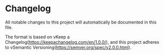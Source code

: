 # Changelog

All notable changes to this project will automatically be documented in this file.

The format is based on vKeep a Changelog(https://keepachangelog.com/en/1.0.0/),
and this project adheres to vSemantic Versioning(https://semver.org/spec/v2.0.0.html).
